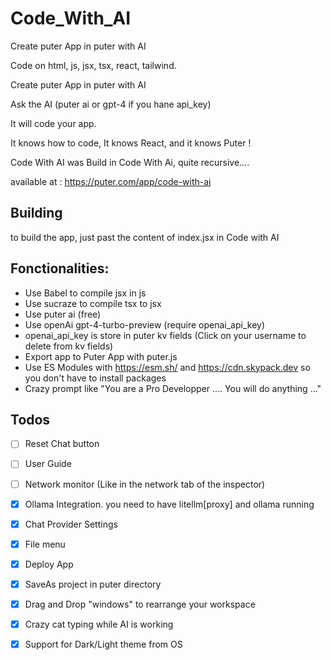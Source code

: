 # Code_With_AI
 
Create puter App in puter with AI

Code on html, js, jsx, tsx, react, tailwind.

Create puter App in puter with AI

Ask the AI (puter ai or gpt-4 if you hane api_key) 

It will code your app.

It knows how to code, It knows React, and it knows Puter ! 

Code With AI was Build in Code With Ai, quite recursive....

available at : https://puter.com/app/code-with-ai


## Building
to build the app, just past the content of index.jsx in Code with AI


## Fonctionalities:
- Use Babel to compile jsx in js
- Use sucraze to compile tsx to jsx
- Use puter ai (free)
- Use openAi gpt-4-turbo-preview (require openai_api_key)
- openai_api_key is store in puter kv fields  (Click on your username to delete from kv fields)
- Export app to Puter App with puter.js
- Use ES Modules with https://esm.sh/ and https://cdn.skypack.dev so you don't have to install packages 
- Crazy prompt like "You are a Pro Developper .... You will do anything ..."

## Todos
- [ ] Reset Chat button
- [ ] User Guide
- [ ] Network monitor (Like in the network tab of the inspector)
- [x] Ollama Integration. you need to have litellm[proxy] and ollama running
- [x] Chat Provider Settings
- [x] File menu
- [x] Deploy App
- [x] SaveAs project in puter directory
- [x] Drag and Drop "windows" to rearrange your workspace
- [x] Crazy cat typing while AI is working
- [x] Support for Dark/Light theme from OS
 
